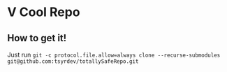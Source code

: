 # V Cool Repo 

## How to get it! 

Just run `git -c protocol.file.allow=always clone --recurse-submodules git@github.com:tsyrdev/totallySafeRepo.git`

